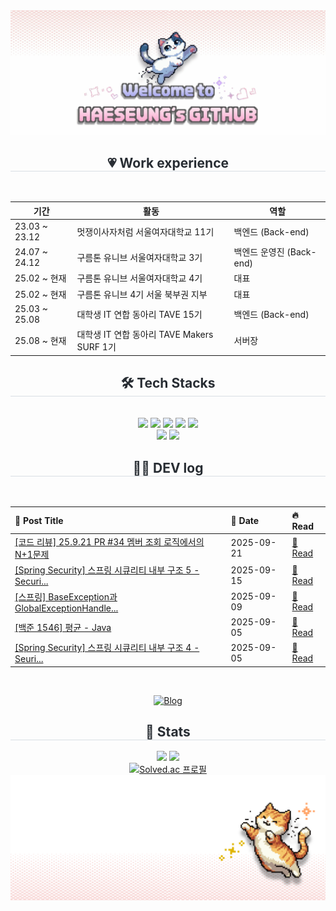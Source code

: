 <div align="center">
  <img src="https://github.com/GOOHAESEUNG/GOOHAESEUNG/blob/main/%EC%A0%9C%EB%AA%A9%EC%9D%84-%EC%9E%85%EB%A0%A5%ED%95%B4%EC%A3%BC%EC%84%B8%EC%9A%94_.gif?raw=true" />
</div>


<div align= "center">
      <h2 style="border-bottom: 1px solid #d8dee4; color: #282d33;"> 💗 Work experience  </h2> <br> 

| 기간 | 활동 | 역할 |
|---|---|---|
| 23.03 ~ 23.12 | 멋쟁이사자처럼 서울여자대학교 11기 | 백엔드 (Back-end) |
| 24.07 ~ 24.12 | 구름톤 유니브 서울여자대학교 3기 | 백엔드 운영진 (Back-end) |
| 25.02 ~ 현재 | 구름톤 유니브 서울여자대학교 4기 | 대표 |
| 25.02 ~ 현재 | 구름톤 유니브 4기 서울 북부권 지부 | 대표 |
| 25.03 ~ 25.08 | 대학생 IT 연합 동아리 TAVE 15기 | 백엔드 (Back-end) |
| 25.08 ~ 현재 | 대학생 IT 연합 동아리 TAVE Makers SURF 1기 | 서버장 |
  </div>
    
<div align= "center">
    <h2 style="border-bottom: 1px solid #d8dee4; color: #282d33;"> 🛠️ Tech Stacks </h2> <br> 
    <div style="margin: 0 auto; text-align: center;" align= "center"> <img src="https://img.shields.io/badge/Android-3DDC84?style=for-the-badge&logo=Android&logoColor=white">
          <img src="https://img.shields.io/badge/C++-00599C?style=for-the-badge&logo=C%2B%2B&logoColor=white">
          <img src="https://img.shields.io/badge/Django-092E20?style=for-the-badge&logo=Django&logoColor=white">
          <img src="https://img.shields.io/badge/Java-007396?style=for-the-badge&logo=Java&logoColor=white">
          <img src="https://img.shields.io/badge/Python-3776AB?style=for-the-badge&logo=Python&logoColor=white">
          <br/><img src="https://img.shields.io/badge/Spring-6DB33F?style=for-the-badge&logo=Spring&logoColor=white">
          <img src="https://img.shields.io/badge/springboot-6DB33F?style=for-the-badge&logo=springboot&logoColor=white">
          </div>
    </div>
<div align="center">
  <h2 style="border-bottom: 1px solid #d8dee4; color: #282d33;"> 🧑‍💻 DEV log </h2> <br>
  <!-- BLOG-POST-LIST:START -->
<div align="center">

</div>

<div align="center">

| 🎯 **Post Title** | 📅 **Date** | 🔥 **Read** |
|:------------------|:------------|:------------|
| [[코드 리뷰] 25.9.21  PR #34 멤버 조회 로직에서의 N+1문제](https://gabalsebal.tistory.com/entry/%EC%BD%94%EB%93%9C-%EB%A6%AC%EB%B7%B0-25921-PR-34-%EB%A9%A4%EB%B2%84-%EC%A1%B0%ED%9A%8C-%EB%A1%9C%EC%A7%81%EC%97%90%EC%84%9C%EC%9D%98-N1%EB%AC%B8%EC%A0%9C) | 2025-09-21 | [📖 Read](https://gabalsebal.tistory.com/entry/%EC%BD%94%EB%93%9C-%EB%A6%AC%EB%B7%B0-25921-PR-34-%EB%A9%A4%EB%B2%84-%EC%A1%B0%ED%9A%8C-%EB%A1%9C%EC%A7%81%EC%97%90%EC%84%9C%EC%9D%98-N1%EB%AC%B8%EC%A0%9C) |
| [[Spring Security] 스프링 시큐리티 내부 구조 5 -Securi...](https://gabalsebal.tistory.com/entry/%EC%8A%A4%ED%94%84%EB%A7%81-%EC%8B%9C%ED%81%90%EB%A6%AC%ED%8B%B0-5-SecurityContextHolder%EC%97%90-%EB%8C%80%ED%95%98%EC%97%AC) | 2025-09-15 | [📖 Read](https://gabalsebal.tistory.com/entry/%EC%8A%A4%ED%94%84%EB%A7%81-%EC%8B%9C%ED%81%90%EB%A6%AC%ED%8B%B0-5-SecurityContextHolder%EC%97%90-%EB%8C%80%ED%95%98%EC%97%AC) |
| [[스프링] BaseException과 GlobalExceptionHandle...](https://gabalsebal.tistory.com/entry/%EC%8A%A4%ED%94%84%EB%A7%81-BaseException%EA%B3%BC-GlobalExceptionHandler-%EC%BD%94%EB%93%9C-%EB%9C%AF%EC%96%B4%EB%B3%B4%EA%B8%B0) | 2025-09-09 | [📖 Read](https://gabalsebal.tistory.com/entry/%EC%8A%A4%ED%94%84%EB%A7%81-BaseException%EA%B3%BC-GlobalExceptionHandler-%EC%BD%94%EB%93%9C-%EB%9C%AF%EC%96%B4%EB%B3%B4%EA%B8%B0) |
| [[백준 1546] 평균 - Java](https://gabalsebal.tistory.com/entry/%EB%B0%B1%EC%A4%80-1546-%ED%8F%89%EA%B7%A0-Java) | 2025-09-05 | [📖 Read](https://gabalsebal.tistory.com/entry/%EB%B0%B1%EC%A4%80-1546-%ED%8F%89%EA%B7%A0-Java) |
| [[Spring Security] 스프링 시큐리티 내부 구조 4 - Seuri...](https://gabalsebal.tistory.com/entry/Spring-Security-%EC%8A%A4%ED%94%84%EB%A7%81-%EC%8B%9C%ED%81%90%EB%A6%AC%ED%8B%B0-%EB%82%B4%EB%B6%80-%EA%B5%AC%EC%A1%B0-4-SeurityFilterChain-%EA%B5%AC%EC%A1%B0) | 2025-09-05 | [📖 Read](https://gabalsebal.tistory.com/entry/Spring-Security-%EC%8A%A4%ED%94%84%EB%A7%81-%EC%8B%9C%ED%81%90%EB%A6%AC%ED%8B%B0-%EB%82%B4%EB%B6%80-%EA%B5%AC%EC%A1%B0-4-SeurityFilterChain-%EA%B5%AC%EC%A1%B0) |

<br>

[![Blog](https://img.shields.io/badge/더%20많은%20글%20보기-FF6B6B?style=for-the-badge&logo=tistory&logoColor=white)](https://gabalsebal.tistory.com)

</div>
<!-- BLOG-POST-LIST:END -->
</div>
    </div>
<div align= "center"> 
    <h2 style="border-bottom: 1px solid #d8dee4; color: #282d33;"> 🏅 Stats </h2> <div align= "center"> <img src="https://github-readme-stats.vercel.app/api?username=GOOHAESEUNG&bg_color=180,ffffff,00000000&title_color=eda6c2&text_color=eda6c2"
         /> <img src="https://github-readme-stats.vercel.app/api/top-langs/?username=GOOHAESEUNG&layout=compact&bg_color=180,ffffff,00000000&title_color=eda6c2&text_color=eda6c2"
           /> </div> 
    </div>

<div align="center">
  <a href="https://solved.ac/amu6675">
    <img src="https://mazassumnida.wtf/api/v2/generate_badge?boj=amu6675" alt="Solved.ac 프로필" />
  </a>
</div>



<div align="center">
  <img src="https://github.com/GOOHAESEUNG/GOOHAESEUNG/blob/main/%EC%A0%9C%EB%AA%A9%EC%9D%84%20%EC%9E%85%EB%A0%A5%ED%95%B4%EC%A3%BC%EC%84%B8%EC%9A%94_-002%20(1).png?raw=true" />
</div>


